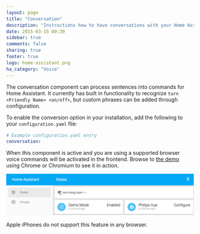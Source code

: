 ```yaml
---
layout: page
title: "Conversation"
description: "Instructions how to have conversations with your Home Assistant."
date: 2015-03-15 00:39
sidebar: true
comments: false
sharing: true
footer: true
logo: home-assistant.png
ha_category: "Voice"
---
```



The conversation component can process sentences into commands for Home Assistant. It currently has built in functionality to recognize `turn <Friendly Name> <on/off>`, but custom phrases can be added through configuration.


To enable the conversion option in your installation, add the following to your `configuration.yaml` file:

```yaml
# Example configuration.yaml entry
conversation:
```

When this component is active and you are using a supported browser voice commands will be activated in the frontend. Browse to [the demo](/demo/) using Chrome or Chromium to see it in action.

<p class='img'>
  <img src="/images/screenshots/voice-commands.png" />
</p>

<p class='note'>
  Apple iPhones do not support this feature in any browser. 
</p>
